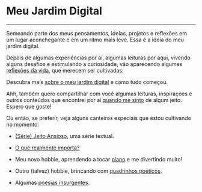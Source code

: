 # Meu Jardim Digital

---

Semeando parte dos meus pensamentos, ideias, projetos e reflexões em um lugar aconchegante e em um ritmo mais leve. Essa é a ideia do meu jardim digital.

Depois de algumas experiências por aí, algumas leituras por aqui, vivendo alguns desafios e estimulando a curiosidade, vão aparecendo algumas [reflexões da vida](./reflexoes-da-vida/content.md), que merecem ser cultivadas.

Descubra mais [sobre o meu jardim digital](./sobre-o-meu-jardim-digital/content.md) e como tudo começou.

Ahh, também quero compartilhar com você algumas leituras, inspirações e outros conteúdos que encontrei por aí [quando me sinto](./quando-me-sinto/content.md) de algum jeito. Espero que goste!

Ou então, se preferir, veja alguns canteiros especiais que estou cultivando no momento:

- [(Série) Jeito Ansioso](./jeito-ansioso/content.md), uma série textual.

- [O que realmente importa?](./reflexoes-da-vida/o-que-realmente-importa/content.md)

- Meu novo hobbie, aprendendo a tocar [piano](./piano/content.md) e me divertindo muito!

- Outro (talvez) hobbie, brincando com [quadrinhos poéticos](./quadrinhos-poeticos/content.md).

- Algumas [poesias insurgentes](./poesias-insurgentes/content.md).
